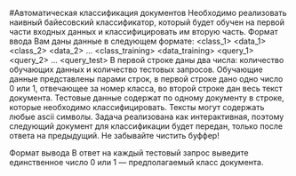 #Автоматическая классификация документов
Необходимо реализовать наивный байесовский классификатор, который будет обучен на первой части входных данных и классифицировать им вторую часть.
Формат ввода
Вам даны данные в следующем формате: <training> <test> <class_1> <data_1> <class_2> <data_2> ... <class_training> <data_training> <query_1> <query_2> ... <query_test>
В первой строке даны два числа: количество обучающих данных и количество тестовых запросов. Обучающие данные представлены парами строк, в первой строке дано одно число 0 или 1, отвечающее за номер класса, во второй строке дан весь текст документа. Тестовые данные содержат по одному документу в строке, которые необходимо классифицировать.
Тексты могут содержать любые ascii символы.
Задача реализована как интерактивная, поэтому следующий документ для классификации будет передан, только после ответа на предыдущий. Не забывайте чистить буффер!

Формат вывода
В ответ на каждый тестовый запрос выведите единственное число 0 или 1 — предполагаемый класс документа.
